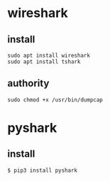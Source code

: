 # wireshark
## install
```
sudo apt install wireshark
sudo apt install tshark
```
## authority
```
sudo chmod +x /usr/bin/dumpcap
```

# pyshark
## install
```
$ pip3 install pyshark
```